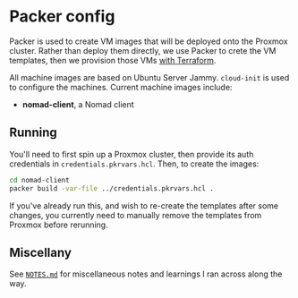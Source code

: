 # Packer config

Packer is used to create VM images that will be deployed onto the Proxmox cluster. Rather than deploy them directly, we use Packer to crete the VM templates, then we provision those VMs [with Terraform](../terraform/README.md).

All machine images are based on Ubuntu Server Jammy. `cloud-init` is used to configure the machines. Current machine images include:

- **nomad-client**, a Nomad client

## Running

You'll need to first spin up a Proxmox cluster, then provide its auth credentials in `credentials.pkrvars.hcl`. Then, to create the images:

```sh
cd nomad-client
packer build -var-file ../credentials.pkrvars.hcl .
```

If you've already run this, and wish to re-create the templates after some changes, you currently need to manually remove the templates from Proxmox before rerunning.

## Miscellany

See [`NOTES.md`](./NOTES.md) for miscellaneous notes and learnings I ran across along the way.
